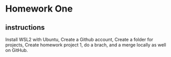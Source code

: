 # Homework One
## instructions
Install WSL2 with Ubuntu, Create a Github account, Create a folder for projects, Create homework project 1, do a brach, and a merge locally as well on GitHub.
